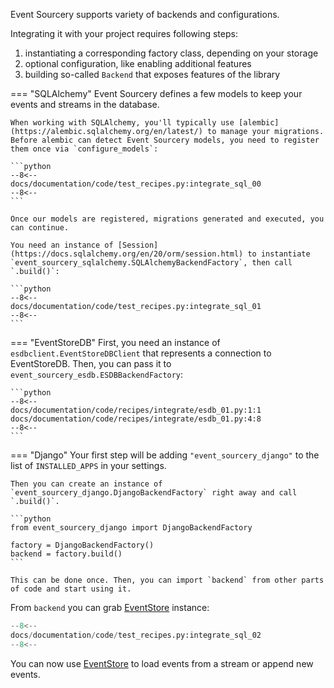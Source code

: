 Event Sourcery supports variety of backends and configurations.

Integrating it with your project requires following steps:

1. instantiating a corresponding factory class, depending on your storage
2. optional configuration, like enabling additional features
3. building so-called `Backend` that exposes features of the library

=== "SQLAlchemy"
    Event Sourcery defines a few models to keep your events and streams in the database.

    When working with SQLAlchemy, you'll typically use [alembic](https://alembic.sqlalchemy.org/en/latest/) to manage your migrations.
    Before alembic can detect Event Sourcery models, you need to register them once via `configure_models`:

    ```python
    --8<--
    docs/documentation/code/test_recipes.py:integrate_sql_00
    --8<--
    ```

    Once our models are registered, migrations generated and executed, you can continue.

    You need an instance of [Session](https://docs.sqlalchemy.org/en/20/orm/session.html) to instantiate `event_sourcery_sqlalchemy.SQLAlchemyBackendFactory`, then call `.build()`:

    ```python
    --8<--
    docs/documentation/code/test_recipes.py:integrate_sql_01
    --8<--
    ```

=== "EventStoreDB"
    First, you need an instance of `esdbclient.EventStoreDBClient` that represents a connection to EventStoreDB. Then, you can pass it to `event_sourcery_esdb.ESDBBackendFactory`:

    ```python
    --8<--
    docs/documentation/code/recipes/integrate/esdb_01.py:1:1
    docs/documentation/code/recipes/integrate/esdb_01.py:4:8
    --8<--
    ```

=== "Django"
    Your first step will be adding `"event_sourcery_django"` to the list of `INSTALLED_APPS` in your settings.

    Then you can create an instance of `event_sourcery_django.DjangoBackendFactory` right away and call `.build()`.

    ```python
    from event_sourcery_django import DjangoBackendFactory

    factory = DjangoBackendFactory()
    backend = factory.build()
    ```

    This can be done once. Then, you can import `backend` from other parts of code and start using it.

From `backend` you can grab [EventStore](../reference/event_store.md) instance:

```python
--8<--
docs/documentation/code/test_recipes.py:integrate_sql_02
--8<--
```

You can now use [EventStore](../reference/event_store.md) to load events from a stream or append new events.
